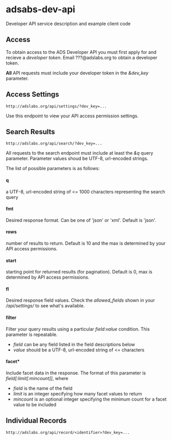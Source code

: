# adsabs-dev-api

Developer API service description and example client code

## Access
To obtain access to the ADS Developer API you must first apply for and recieve a *developer token*. Email ???@adslabs.org to obtain a developer token.

**All** API requests must include your developer token in the *&dev_key* parameter.

## Access Settings
```
http://adslabs.org/api/settings/?dev_key=...
```
Use this endpoint to view your API access permission settings.

## Search Results

```
http://adslabs.org/api/search/?dev_key=...
```

All requests to the search endpoint must include at least the *&q* query parameter. Parameter values shoud be UTF-8, url-encoded strings.

The list of possible parameters is as follows:

#### q
a UTF-8, url-encoded string of <= 1000 characters representing the search query
#### fmt
Desired response format. Can be one of 'json' or 'xml'. Default is 'json'.
#### rows
number of results to return. Default is 10 and the max is determined by your API access permissions.
#### start
starting point for returned results (for pagination). Default is 0, max is determined by API access permissions.
#### fl
Desired response field values. Check the *allowed_fields* shown in your */api/settings/* to see what's available.
#### filter
Filter your query results using a particular *field:value* condition. This parameter is repeatable.

* *field* can be any field listed in the field descriptions below
* *value* should be a UTF-8, url-encoded string of <= characters

#### facet*
Include facet data in the response. The format of this parameter is *field[:limit[:mincount]]*, where

* *field* is the name of the field
* *limit* is an integer specifying how many facet values to return
* *mincount* is an optional integer specifying the minimum count for a facet value to be included


## Individual Records
```
http://adslabs.org/api/record/<identifier>?dev_key=...
```

